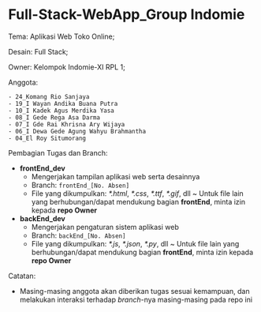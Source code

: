 # Full-Stack-WebApp_Group Indomie
Tema: Aplikasi Web Toko Online;

Desain: Full Stack;

Owner: Kelompok Indomie-XI RPL 1;

Anggota:
```
- 24_Komang Rio Sanjaya
- 19_I Wayan Andika Buana Putra
- 10_I Kadek Agus Merdika Yasa
- 08_I Gede Rega Asa Darma
- 07_I Gde Rai Khrisna Ary Wijaya
- 06_I Dewa Gede Agung Wahyu Brahmantha
- 04_El Roy Situmorang
```

Pembagian Tugas dan Branch:
- **frontEnd_dev**
  - Mengerjakan tampilan aplikasi web serta desainnya
  - Branch: `frontEnd_[No. Absen]`
  - File yang dikumpulkan: *\*.html*, *\*.css*, *\*.ttf*, *\*.gif*, dll  ~ Untuk file lain yang berhubungan/dapat mendukung bagian **frontEnd**, minta  izin kepada **repo Owner**
- **backEnd_dev**
  - Mengerjakan pengaturan sistem aplikasi web
  - Branch: `backEnd_[No. Absen]`
  - File yang dikumpulkan: *\*.js*, *\*.json*, *\*.py*, dll ~ Untuk file lain yang berhubungan/dapat mendukung bagian **frontEnd**, minta  izin kepada **repo Owner**

Catatan:
- Masing-masing anggota akan diberikan tugas sesuai kemampuan, dan melakukan interaksi terhadap *branch*-nya masing-masing pada repo ini
